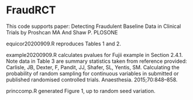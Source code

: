 # FraudRCT
This code supports paper: Detecting Fraudulent Baseline Data in Clinical Trials by Proshcan MA And Shaw P. PLOSONE

equicor20200909.R reproduces Tables 1 and 2.

example20200909.R calculates pvalues for Fujii example in Section 2.4.1. Note data in Table 3 are summary statistics taken from reference provided: Carlisle, JB, Dexter, F, Pandit, JJ, Shafer, SL, Yentis, SM. Calculating the probability of random sampling for continuous variables in submitted or published randomised controlled trials. Anaesthesia. 2015;70:848–858.

princcomp.R generated Figure 1, up to random seed variation.
